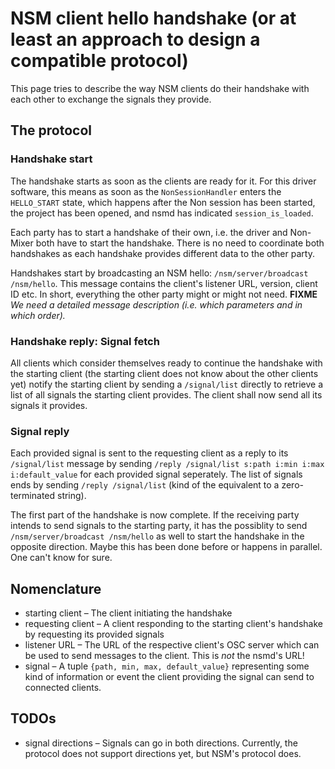 # NSM client hello handshake (or at least an approach to design a compatible protocol)

This page tries to describe the way NSM clients do their handshake with each other to exchange the signals they provide.

## The protocol
### Handshake start

The handshake starts as soon as the clients are ready for it.
For this driver software, this means as soon as the `NonSessionHandler` enters the `HELLO_START` state,
which happens after the Non session has been started, the project has been opened, and nsmd has indicated `session_is_loaded`.

Each party has to start a handshake of their own, i.e. the driver and Non-Mixer both have to start the handshake.
There is no need to coordinate both handshakes as each handshake provides different data to the other party.

Handshakes start by broadcasting an NSM hello: `/nsm/server/broadcast /nsm/hello`.
This message contains the client's listener URL, version, client ID etc.
In short, everything the other party might or might not need.
**FIXME** _We need a detailed message description (i.e. which parameters and in which order)._

### Handshake reply: Signal fetch

All clients which consider themselves ready to continue the handshake with the starting client (the starting client does not know about the other clients yet) notify the starting client by sending a `/signal/list` directly to retrieve a list of all signals the starting client provides.
The client shall now send all its signals it provides.

### Signal reply

Each provided signal is sent to the requesting client as a reply to its `/signal/list` message by sending `/reply /signal/list s:path i:min i:max i:default_value` for each provided signal seperately.
The list of signals ends by sending `/reply /signal/list` (kind of the equivalent to a zero-terminated string).

The first part of the handshake is now complete.
If the receiving party intends to send signals to the starting party, it has the possiblity to send `/nsm/server/broadcast /nsm/hello` as well to start the handshake in the opposite direction.
Maybe this has been done before or happens in parallel.
One can't know for sure.

## Nomenclature

  * starting client – The client initiating the handshake
  * requesting client – A client responding to the starting client's handshake by requesting its provided signals
  * listener URL – The URL of the respective client's OSC server which can be used to send messages to the client. This is _not_ the nsmd's URL!
  * signal – A tuple `{path, min, max, default_value}` representing some kind of information or event the client providing the signal can send to connected clients.

## TODOs

  * signal directions – Signals can go in both directions. Currently, the protocol does not support directions yet, but NSM's protocol does.

